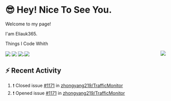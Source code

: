 # 😎 Hey! Nice To See You.

Welcome to my page!

I'am Eliauk365.

Things I Code Whith


<a>
    <img align="center" src="https://img.shields.io/badge/-Java-007396?style=flat-square&logo=java&logoColor=#007396" />
    <img align="center" src="https://img.shields.io/badge/-SpingBoot-black?style=flat-square&logo=Spring Boot" />
</a>


<a href="https://github.com/anuraghazra/github-readme-stats">
    <img align="right" src="https://github-readme-stats.vercel.app/api?username=Eliauk365&theme=nord&show_icons=true" />
</a>

<a href="https://github.com/anuraghazra/github-readme-stats">
  <img align="center" src="https://github-readme-stats.vercel.app/api/pin/?username=Eliauk365&repo=github-readme-stats" />
</a>
<a href="https://github.com/anuraghazra/convoychat">
  <img align="center" src="https://github-readme-stats.vercel.app/api/pin/?username=Eliauk365&repo=convoychat" />
</a>


## ⚡ Recent Activity

<!--START_SECTION:activity-->
1. ❗️ Closed issue [#1171](https://github.com/zhongyang219/TrafficMonitor/issues/1171) in [zhongyang219/TrafficMonitor](https://github.com/zhongyang219/TrafficMonitor)
2. ❗️ Opened issue [#1171](https://github.com/zhongyang219/TrafficMonitor/issues/1171) in [zhongyang219/TrafficMonitor](https://github.com/zhongyang219/TrafficMonitor)
<!--END_SECTION:activity-->
